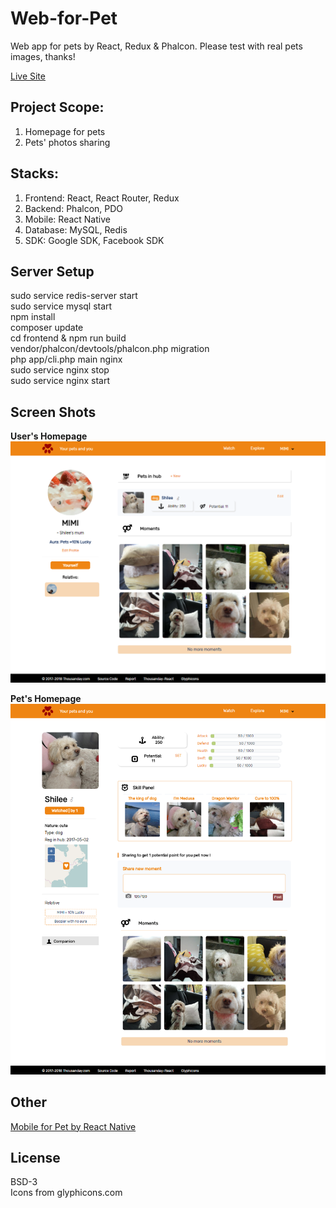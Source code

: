 # Web-for-Pet
Web app for pets by React, Redux & Phalcon. Please test with real pets images, thanks!  
  
[Live Site](pet.nextvisioner.com)  
  
Project Scope:  
--
1. Homepage for pets   
2. Pets' photos sharing  
  
Stacks:  
--
1. Frontend: React, React Router, Redux  
2. Backend: Phalcon, PDO    
3. Mobile: React Native  
4. Database: MySQL, Redis  
5. SDK: Google SDK, Facebook SDK  
  
Server Setup  
--
sudo service redis-server start  
sudo service mysql start  
npm install  
composer update  
cd frontend & npm run build   
vendor/phalcon/devtools/phalcon.php migration   
php app/cli.php main nginx  
sudo service nginx stop  
sudo service nginx start  
   
Screen Shots
--
<b>User's Homepage</b>  
![user](https://raw.githubusercontent.com/byn9826/Thousand-Day/master/~legend/user.png)  

<b>Pet's Homepage</b>  
![pet](https://raw.githubusercontent.com/byn9826/Thousand-Day/master/~legend/pet.png)  
   
Other  
--
[Mobile for Pet by React Native](https://github.com/byn9826/Thousanday-Mobile)  
  
License  
--
BSD-3   
Icons from glyphicons.com